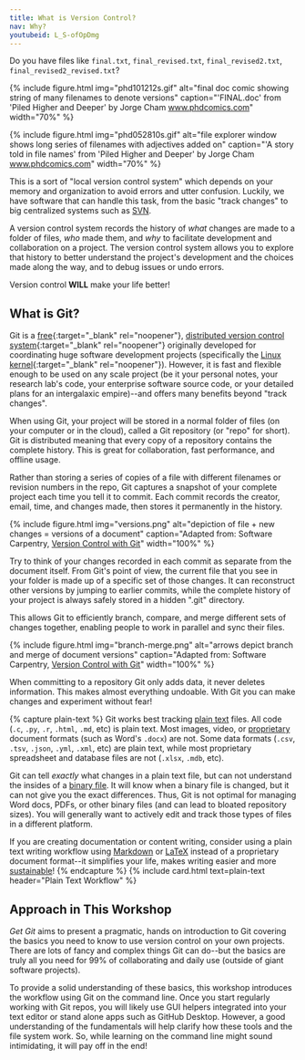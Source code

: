 ```yaml
---
title: What is Version Control?
nav: Why?
youtubeid: L_S-ofOpDmg
---
```


Do you have files like `final.txt`, `final_revised.txt`, `final_revised2.txt`, `final_revised2_revised.txt`? 

{% include figure.html img="phd101212s.gif" alt="final doc comic showing string of many filenames to denote versions" caption="'FINAL.doc' from 'Piled Higher and Deeper' by Jorge Cham <a href='http://www.phdcomics.com/comics/archive.php?comicid=1531' target='_blank' rel='noopener'>www.phdcomics.com</a>" width="70%" %}

{% include figure.html img="phd052810s.gif" alt="file explorer window shows long series of filenames with adjectives added on" caption="'A story told in file names' from 'Piled Higher and Deeper' by Jorge Cham <a href='http://phdcomics.com/comics/archive.php?comicid=1323' target='_blank' rel='noopener'>www.phdcomics.com</a>" width="70%" %}

This is a sort of "local version control system" which depends on your memory and organization to avoid errors and utter confusion.
Luckily, we have software that can handle this task, from the basic "track changes" to big centralized systems such as [SVN](https://subversion.apache.org/).

A <span class="term">version control system</span> records the history of *what* changes are made to a folder of files, *who* made them, and *why* to facilitate development and collaboration on a project. 
The version control system allows you to explore that history to better understand the project's development and the choices made along the way, and to debug issues or undo errors.

Version control **WILL** make your life better!

## What is Git?

<span class="term">Git</span> is a [free](https://en.wikipedia.org/wiki/Free_and_open-source_software){:target="_blank" rel="noopener"}, <span class="term">[distributed version control system](https://en.wikipedia.org/wiki/Distributed_version_control){:target="_blank" rel="noopener"}</span> originally developed for coordinating huge software development projects (specifically the [Linux kernel](https://www.kernel.org/){:target="_blank" rel="noopener"}). 
However, it is fast and flexible enough to be used on any scale project (be it your personal notes, your research lab's code, your enterprise software source code, or your detailed plans for an intergalaxic empire)--and offers many benefits beyond "track changes".

When using Git, your project will be stored in a normal folder of files (on your computer or in the cloud), called a Git <span class="term">repository</span> (or "repo" for short).
Git is <span class="term">distributed</span> meaning that every copy of a repository contains the complete history. 
This is great for collaboration, fast performance, and offline usage.

Rather than storing a series of copies of a file with different filenames or revision numbers in the repo, Git captures a snapshot of your complete project each time you tell it to <span class="term">commit</span>.
Each commit records the creator, email, time, and changes made, then stores it permanently in the history.

{% include figure.html img="versions.png" alt="depiction of file + new changes = versions of a document" caption="Adapted from: Software Carpentry, <a href='http://swcarpentry.github.io/git-novice/01-basics/' target='_blank' rel='noopener'>Version Control with Git</a>" width="100%" %}

Try to think of your changes recorded in each commit as separate from the document itself.
From Git's point of view, the current file that you see in your folder is made up of a specific set of those changes.
It can reconstruct other versions by jumping to earlier commits, while the complete history of your project is always safely stored in a hidden ".git" directory.

This allows Git to efficiently branch, compare, and merge different sets of changes together, enabling people to work in parallel and sync their files.

{% include figure.html img="branch-merge.png" alt="arrows depict branch and merge of document versions" caption="Adapted from: Software Carpentry, <a href='http://swcarpentry.github.io/git-novice/01-basics/' target='_blank' rel='noopener'>Version Control with Git</a>" width="100%" %}

When committing to a repository Git only adds data, it never deletes information. 
This makes almost everything undoable.
With Git you can make changes and experiment without fear!

{% capture plain-text %}
Git works best tracking [plain text](https://en.wikipedia.org/wiki/Plain_text) files.
All code (`.c`, `.py`, `.r`, `.html`, `.md`, etc) is plain text.
Most images, video, or [proprietary](https://www.gnu.org/proprietary/proprietary.en.html) document formats (such as Word's `.docx`) are not.
Some data formats (`.csv`, `.tsv`, `.json`, `.yml`, `.xml`, etc) are plain text, while most proprietary spreadsheet and database files are not (`.xlsx`, `.mdb`, etc).

Git can tell *exactly* what changes in a plain text file, but can not understand the insides of a [binary file](https://en.wikipedia.org/wiki/Binary_file).
It will know when a binary file is changed, but it can not give you the exact differences.
Thus, Git is not optimal for managing Word docs, PDFs, or other binary files (and can lead to bloated repository sizes).
You will generally want to actively edit and track those types of files in a different platform.

If you are creating documentation or content writing, consider using a plain text writing workflow using [Markdown](https://evanwill.github.io/_drafts/notes/markdown-minute.html) or [LaTeX](https://www.latex-project.org/about/) instead of a proprietary document format--it simplifies your life, makes writing easier and more [sustainable](https://programminghistorian.org/lessons/sustainable-authorship-in-plain-text-using-pandoc-and-markdown)!
{% endcapture %}
{% include card.html text=plain-text header="Plain Text Workflow" %}

## Approach in This Workshop

*Get Git* aims to present a pragmatic, hands on introduction to Git covering the basics you need to know to use version control on your own projects. 
There are lots of fancy and complex things Git can do--but the basics are truly all you need for 99% of collaborating and daily use (outside of giant software projects). 

To provide a solid understanding of these basics, this workshop introduces the workflow using Git on the command line. 
Once you start regularly working with Git repos, you will likely use GUI helpers integrated into your text editor or stand alone apps such as GitHub Desktop. 
However, a good understanding of the fundamentals will help clarify how these tools and the file system work.
So, while learning on the command line might sound intimidating, it will pay off in the end!
